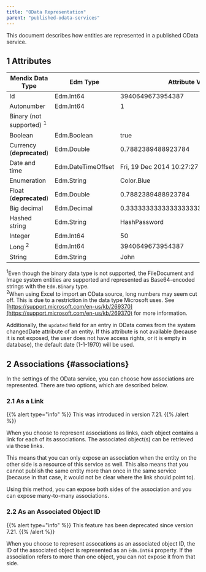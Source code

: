 ```yaml
---
title: "OData Representation"
parent: "published-odata-services"
---
```


This document describes how entities are represented in a published OData service.

## 1 Attributes

| Mendix Data Type                    | Edm Type           | Attribute Value                      | Atom XML Representation              |
| ----------------------------------- | ------------------ | ------------------------------------ | ------------------------------------ |
| Id                                  | Edm.Int64          | 3940649673954387                     | 3940649673954387                     |
| Autonumber                          | Edm.Int64          | 1                                    | 1                                    |
| Binary (not supported) <sup>1</sup> |                    |                                      |                                      |
| Boolean                             | Edm.Boolean        | true                                 | true                                 |
| Currency (**deprecated**)           | Edm.Double         | 0.7882389488923784                   | 0.7882389488923784                   |
| Date and time                       | Edm.DateTimeOffset | Fri, 19 Dec 2014 10:27:27 GMT        | 2014-12-19T10:27:27.000Z             |
| Enumeration                         | Edm.String         | Color.Blue                           | Blue                                 |
| Float (**deprecated**)              | Edm.Double         | 0.7882389488923784                   | 0.7882389488923784                   |
| Big decimal                         | Edm.Decimal        | 0.3333333333333333333333333333333333 | 0.3333333333333333333333333333333333 |
| Hashed string                       | Edm.String         | HashPassword                         | HashPassword                         |
| Integer                             | Edm.Int64          | 50                                   | 50                                   |
| Long <sup>2</sup>                   | Edm.Int64          | 3940649673954387                     | 3940649673954387                     |
| String                              | Edm.String         | John                                 | John                                 |

<sup>1</sup>Even though the binary data type is not supported, the FileDocument and Image system entities are supported and represented as Base64-encoded strings with the `Edm.Binary` type.<br /> <sup>2</sup>When using Excel to import an OData source, long numbers may seem cut off. This is due to a restriction in the data type Microsoft uses. See [https://support.microsoft.com/en-us/kb/269370](https://support.microsoft.com/en-us/kb/269370) for more information.

Additionally, the `updated` field for an entry in OData comes from the system changedDate attribute of an entity. If this attribute is not available (because it is not exposed, the user does not have access rights, or it is empty in database), the default date (1-1-1970) will be used.

## 2 Associations {#associations}

In the settings of the OData service, you can choose how associations are represented. There are two options, which are described below.

### 2.1 As a Link

{{% alert type="info" %}}
This was introduced in version 7.21.
{{% /alert %}}

When you choose to represent associations as links, each object contains a link for each of its associations. The associated object(s) can be retrieved via those links.

This means that you can only expose an association when the entity on the other side is a resource of this service as well. This also means that you cannot publish the same entity more than once in the same service (because in that case, it would not be clear where the link should point to).

Using this method, you can expose both sides of the association and you can expose many-to-many associations.

### 2.2 As an Associated Object ID

{{% alert type="info" %}}
This feature has been deprecated since version 7.21.
{{% /alert %}}

When you choose to represent assocations as an associated object ID, the ID of the associated object is represented as an `Edm.Int64` property. If the association refers to more than one object, you can not expose it from that side.
